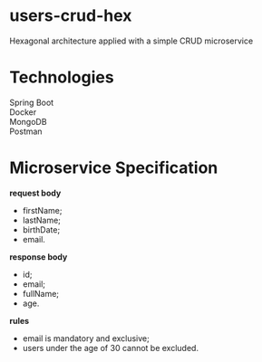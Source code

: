 # users-crud-hex
Hexagonal architecture applied with a simple CRUD microservice

# Technologies
Spring Boot  
Docker  
MongoDB  
Postman

# Microservice Specification

**request body**

- firstName;  
- lastName;  
- birthDate;  
- email.  

**response body**

- id;  
- email;  
- fullName;  
- age.  

**rules**

- email is mandatory and exclusive;
- users under the age of 30 cannot be excluded.
